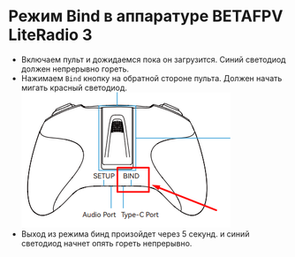 # Режим Bind в аппаратуре BETAFPV LiteRadio 3
- Включаем пульт и дожидаемся пока он загрузится. Синий светодиод должен непрерывно гореть.  
- Нажимаем `Bind` кнопку на обратной стороне пульта. Должен начать мигать красный светодиод.  
![](LiteRadio3_BindButton.png)  
- Выход из режима бинд произойдет через 5 секунд. и синий светодиод начнет опять гореть непрерывно.  
